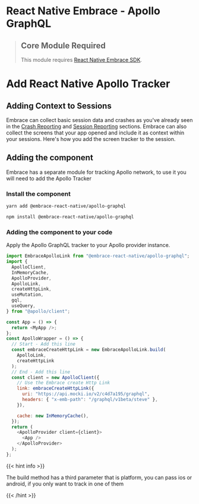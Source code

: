 # React Native Embrace - Apollo GraphQL

> ## Core Module Required
>
> This module requires [React Native Embrace SDK](https://www.npmjs.com/package/@embrace-react-native/core).

# Add React Native Apollo Tracker

## Adding Context to Sessions

Embrace can collect basic session data and crashes as you've already seen in the [Crash Reporting](https://embrace.io/docs/react-native/integration/crash-reporting) and [Session Reporting](https://embrace.io/docs/react-native/integration/session-reporting) sections.
Embrace can also collect the screens that your app opened and include it as context within your sessions.
Here's how you add the screen tracker to the session.

## Adding the component

Embrace has a separate module for tracking Apollo network, to use it you will need to add the Apollo Tracker

### Install the component

```sh
yarn add @embrace-react-native/apollo-graphql

```

```sh
npm install @embrace-react-native/apollo-graphql
```

### Adding the component to your code

Apply the Apollo GraphQL tracker to your Apollo provider instance.

```javascript
import EmbraceApolloLink from "@embrace-react-native/apollo-graphql";
import {
  ApolloClient,
  InMemoryCache,
  ApolloProvider,
  ApolloLink,
  createHttpLink,
  useMutation,
  gql,
  useQuery,
} from "@apollo/client";

const App = () => {
  return <MyApp />;
};
const ApolloWrapper = () => {
  // Start - Add this line
  const embraceCreateHttpLink = new EmbraceApolloLink.build(
    ApolloLink,
    createHttpLink
  );
  // End - Add this line
  const client = new ApolloClient({
    // Use the Embrace create Http Link
    link: embraceCreateHttpLink({
      uri: "https://api.mocki.io/v2/c4d7a195/graphql",
      headers: { "x-emb-path": "/graphql/v1beta/steve" },
    }),

    cache: new InMemoryCache(),
  });
  return (
    <ApolloProvider client={client}>
      <App />
    </ApolloProvider>
  );
};
```

{{< hint info >}}

The build method has a third parameter that is platform, you can pass ios or android, if you only want to track in one of them

{{< /hint >}}
